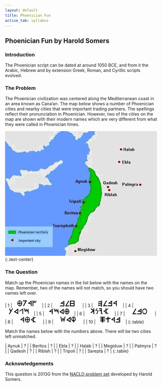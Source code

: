 ```yaml
---
layout: default
title: Phoenician Fun
active_tab: syllabus
---
```


## Phoenician Fun <span class="text-muted">by Harold Somers</span>

### Introduction

The Phoenician script can be dated at around 1050 BCE, and from it
the Arabic, Hebrew and by extension Greek, Roman, and Cyrillic
scripts evolved.

### The Problem

The Phoenician civilization was centered along the Mediterranean
coast in an area known as Cana’an. The map below shows a number of
Phoenician cities and nearby cities that were important trading
partners. The spellings reflect their pronunciation in Phoenician.
However, two of the cities on the map are shown with their modern
names which are very different from what they were called in
Phoenician times.

![Phoenician map](../img/2013G_map.jpg 'Phoenician map')
{:.text-center}

### The Question

Match up the Phoenician names in the list below with the names on
the map. Remember, two of the names will not match, so you should
have two names left over.

| 1 | ![](../img/2013G_1.png) |
| 2 | ![](../img/2013G_2.png) |
| 3 | ![](../img/2013G_3.png) |
| 4 | ![](../img/2013G_4.png) |
| 5 | ![](../img/2013G_5.png) |
| 6 | ![](../img/2013G_6.png) |
| 7 | ![](../img/2013G_7.png) |
| 8 | ![](../img/2013G_8.png) |
| 9 | ![](../img/2013G_9.png) |
| 10 | ![](../img/2013G_10.png) |
{:.table}

Match the names below with the numbers above. There will be two cities left unmatched.

| Aynuk | ? |
| Beritos | ? |
| Ebla | ? |
| Halab | ? |
| Megiduw | ? |
| Palmyra | ? |
| Qadesh | ? |
| Riblah | ? |
| Tripoli | ? |
| Sarepta | ? |
{:.table}

### Acknowledgements

This question is 2013G from the [NACLO problem set](http://www.nacloweb.org/) developed by Harold Somers.
